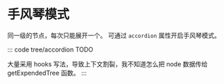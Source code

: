 <script setup>
import accordion from 'exam/tree/accordion.vue'
</script>

# 手风琴模式
同一级的节点，每次只能展开一个。
可通过 `accordion` 属性开启手风琴模式。

::: code tree/accordion
TODO

大量采用 hooks 写法，导致上下文割裂，我不知道怎么把 node 数据传给 getExpendedTree 函数。
:::